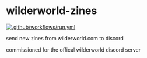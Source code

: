 # wilderworld-zines

[![.github/workflows/run.yml](https://github.com/rssnyder/wilderworld-zines/actions/workflows/run.yml/badge.svg)](https://github.com/rssnyder/wilderworld-zines/actions/workflows/run.yml)

send new zines from wilderworld.com to discord

commissioned for the offical wilderworld discord server
